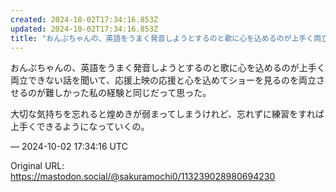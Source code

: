 ```yaml
---
created: 2024-10-02T17:34:16.853Z
updated: 2024-10-02T17:34:16.853Z
title: "おんぷちゃんの、英語をうまく発音しようとするのと歌に心を込めるのが上手く両立できない話を聞いて、応援上映の応援と心を込めてショーを見るのを両立させるのが難しかっ[...]"
---
```


<p>おんぷちゃんの、英語をうまく発音しようとするのと歌に心を込めるのが上手く両立できない話を聞いて、応援上映の応援と心を込めてショーを見るのを両立させるのが難しかった私の経験と同じだって思った。</p><p>大切な気持ちを忘れると煌めきが弱まってしまうけれど、忘れずに練習をすれば上手くできるようになっていくの。</p>

&mdash; 2024-10-02 17:34:16 UTC

Original URL: https://mastodon.social/@sakuramochi0/113239028980694230
